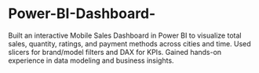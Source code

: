 # Power-BI-Dashboard-
Built an interactive Mobile Sales Dashboard in Power BI to visualize total sales, quantity, ratings, and payment methods across cities and time. Used slicers for brand/model filters and DAX for KPIs. Gained hands-on experience in data modeling and business insights.
